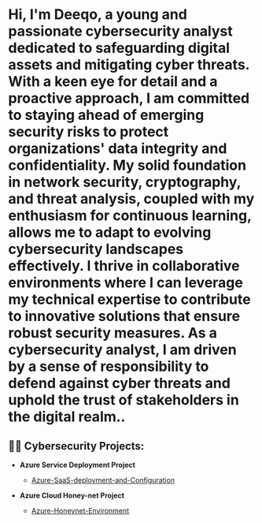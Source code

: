 <h1> Hi, I'm Deeqo, a young and passionate cybersecurity analyst dedicated to safeguarding digital assets and mitigating cyber threats. With a keen eye for detail and a proactive approach, I am committed to staying ahead of emerging security risks to protect organizations' data integrity and confidentiality. My solid foundation in network security, cryptography, and threat analysis, coupled with my enthusiasm for continuous learning, allows me to adapt to evolving cybersecurity landscapes effectively. I thrive in collaborative environments where I can leverage my technical expertise to contribute to innovative solutions that ensure robust security measures. As a cybersecurity analyst, I am driven by a sense of responsibility to defend against cyber threats and uphold the trust of stakeholders in the digital realm..</h1>

<h2>👨‍💻 Cybersecurity Projects:</h2>

- <b> Azure Service Deployment Project </b>
   - [Azure-SaaS-deployment-and-Configuration](https://github.com/dqoahmed/Azure-SaaS-deployment-and-Configuration)

- <b> Azure Cloud Honey-net Project </b>
  - [Azure-Honeynet-Environment](https://github.com/dqoahmed/Azure-Honeynet-Environment)






